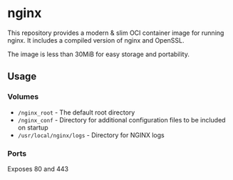 # nginx

This repository provides a modern & slim OCI container image for running nginx. It includes a compiled version of nginx
and OpenSSL.

The image is less than 30MiB for easy storage and portability.

## Usage

### Volumes

- `/nginx_root` - The default root directory
- `/nginx_conf` - Directory for additional configuration files to be included on startup
- `/usr/local/nginx/logs` - Directory for NGINX logs

### Ports

Exposes 80 and 443

